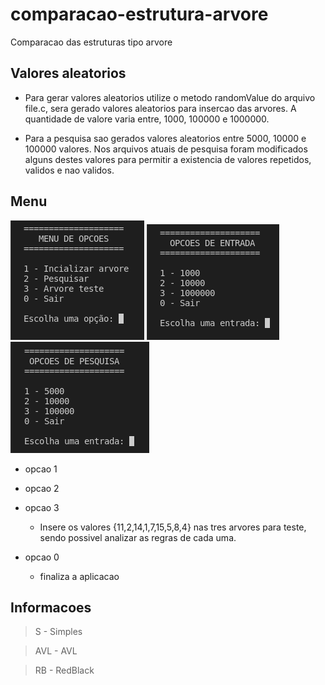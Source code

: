 # comparacao-estrutura-arvore
Comparacao das estruturas tipo arvore

## Valores aleatorios

- Para gerar valores aleatorios utilize o metodo randomValue do arquivo file.c, sera gerado valores aleatorios para insercao das arvores. A quantidade de valore varia entre, 1000, 100000 e 1000000.

- Para a pesquisa sao gerados valores aleatorios entre 5000, 10000 e 100000 valores. Nos arquivos atuais de pesquisa foram modificados alguns destes valores para permitir a existencia de valores repetidos, validos e nao validos.

## Menu

![Scrennshot](src/img/menu-opcao-principal.png)
![Scrennshot](src/img/menu-opcao-entrada.png)
![Scrennshot](src/img/menu-opcao-pesquisa.png)

- opcao 1

- opcao 2

- opcao 3
    - Insere os valores {11,2,14,1,7,15,5,8,4} nas tres arvores para teste, sendo possivel analizar as regras de cada uma.

- opcao 0
    - finaliza a aplicacao

## Informacoes

> S - Simples

> AVL - AVL

> RB - RedBlack